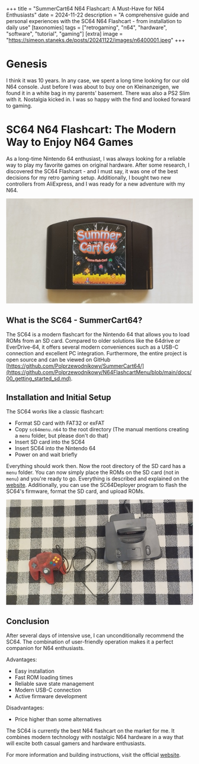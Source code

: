 +++
title = "SummerCart64 N64 Flashcart: A Must-Have for N64 Enthusiasts"
date = 2024-11-22
description = "A comprehensive guide and personal experiences with the SC64 N64 Flashcart - from installation to daily use"
[taxonomies]
tags = ["retrogaming", "n64", "hardware", "software", "tutorial", "gaming"]
[extra]
image = "https://simeon.staneks.de/posts/20241122/images/n6400001.jpeg"
+++

# Genesis
I think it was 10 years. In any case, we spent a long time looking for our old N64 console. Just before I was about to buy one on Kleinanzeigen, we found it in a white bag in my parents' basement. There was also a PS2 Slim with it. Nostalgia kicked in. I was so happy with the find and looked forward to gaming.

# SC64 N64 Flashcart: The Modern Way to Enjoy N64 Games

As a long-time Nintendo 64 enthusiast, I was always looking for a reliable way to play my favorite games on original hardware. After some research, I discovered the SC64 Flashcart - and I must say, it was one of the best decisions for my retro gaming setup. Additionally, I bought two new controllers from AliExpress, and I was ready for a new adventure with my N64.

![N64 SC64](images/n6400001.jpeg)

## What is the SC64 - SummerCart64?

The SC64 is a modern flashcart for the Nintendo 64 that allows you to load ROMs from an SD card. Compared to older solutions like the 64drive or EverDrive-64, it offers several modern conveniences such as a USB-C connection and excellent PC integration. Furthermore, the entire project is open source and can be viewed on GitHub [https://github.com/Polprzewodnikowy/SummerCart64/](https://github.com/Polprzewodnikowy/N64FlashcartMenu/blob/main/docs/00_getting_started_sd.md).

## Installation and Initial Setup

The SC64 works like a classic flashcart:
- Format SD card with FAT32 or exFAT
- Copy `sc64menu.n64` to the root directory (The manual mentions creating a `menu` folder, but please don't do that)
- Insert SD card into the SC64
- Insert SC64 into the Nintendo 64
- Power on and wait briefly

Everything should work then. Now the root directory of the SD card has a `menu` folder. You can now simply place the ROMs on the SD card (not in `menu`) and you're ready to go. Everything is described and explained on the [website](https://github.com/Polprzewodnikowy/SummerCart64/blob/main/docs/00_quick_startup_guide.md). Additionally, you can use the SC64Deployer program to flash the SC64's firmware, format the SD card, and upload ROMs.

![N64 SC64](images/n6400002.jpeg)

## Conclusion

After several days of intensive use, I can unconditionally recommend the SC64. The combination of user-friendly operation makes it a perfect companion for N64 enthusiasts.

Advantages:
- Easy installation
- Fast ROM loading times
- Reliable save state management
- Modern USB-C connection
- Active firmware development

Disadvantages:
- Price higher than some alternatives

The SC64 is currently the best N64 flashcart on the market for me. It combines modern technology with nostalgic N64 hardware in a way that will excite both casual gamers and hardware enthusiasts.

For more information and building instructions, visit the official [website](https://summercart64.dev/).